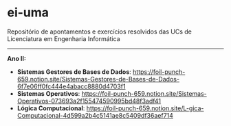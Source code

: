 # ei-uma
Repositório de apontamentos e exercícios resolvidos das UCs de Licenciatura em Engenharia Informática

---

**Ano II:**
- **Sistemas Gestores de Bases de Dados**: https://foil-punch-659.notion.site/Sistemas-Gestores-de-Bases-de-Dados-6f7e06ff0fc444e4abacc8880d4703f1
- **Sistemas Operativos**: https://foil-punch-659.notion.site/Sistemas-Operativos-073693a2f155474590995bd48f3adf41
- **Lógica Computacional**: https://foil-punch-659.notion.site/L-gica-Computacional-4d599a2b4c5141ae8c5409df36aef714
